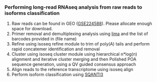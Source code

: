 ### Performing long-read RNAseq analysis from raw reads to isoforms classification 

1. Raw reads can be found in GEO ([GSE224588](https://www.ncbi.nlm.nih.gov/geo/query/acc.cgi?acc=GSE224588)). Please allocate enough space for download. 
2. Primer removal and demultiplexing analysis using [lima](https://lima.how/) and the list of barcodes provided in (file name)
3. Refine using isoseq refine module to trim of poly(A) tails and perform rapid concatemer identification and removal
4. Cluster using isoseq cluster module using hierarchical n*log(n) alignment and iterative cluster merging and then Polished POA sequence generation, using a QV guided consensus approach
5. Align reads to the reference transcriptome using isoseq align
6. Perform isoform classification using [SQANTI3](https://github.com/ConesaLab/SQANTI3) 
